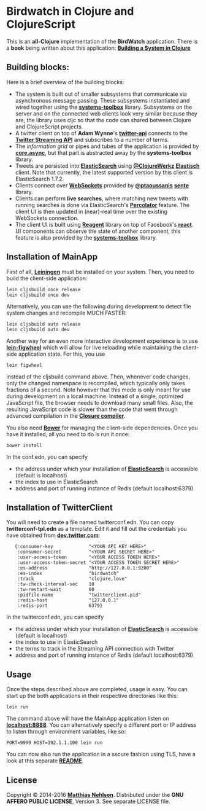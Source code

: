 # Birdwatch in Clojure and ClojureScript
This is an **all-Clojure** implementation of the **BirdWatch** application. There is a **book** being written about this application: **[Building a System in Clojure](https://leanpub.com/building-a-system-in-clojure)**

## Building blocks:
Here is a brief overview of the building blocks:

* The system is built out of smaller subsystems that communicate via asynchronous message passing. These subsystems instantiated and wired together using the **[systems-toolbox](https://github.com/matthiasn/systems-toolbox)** library. Subsystems on the server and on the connected web clients look very similar because they are, the library uses cljc so that the code can shared between Clojure and ClojureScript projects.
* A twitter client on top of **Adam Wynne**'s **[twitter-api](https://github.com/adamwynne/twitter-api)** connects to the **[Twitter Streaming API](https://dev.twitter.com/streaming/overview)** and subscribes to a number of terms.
* The *information grid* or pipes and tubes of the application is provided by **[core.async](https://github.com/clojure/core.async)**, but that part is abstracted away by the **systems-toolbox** library.
* Tweets are persisted into **[ElasticSearch](http://www.elasticsearch.org)** using **[@ClojureWerkz](https://twitter.com/clojurewerkz)** **[Elastisch](https://github.com/clojurewerkz/elastisch)** client. Note that currently, the latest supported version by this client is ElasticSearch 1.7.2.
* Clients connect over **[WebSockets](http://en.wikipedia.org/wiki/WebSocket)** provided by **[@ptaoussanis](https://twitter.com/ptaoussanis)** **[sente](https://github.com/ptaoussanis/sente)** library.
* Clients can perform **live searches**, where matching new tweets with running searches is done via ElasticSearch's **[Percolator](http://www.elasticsearch.org/guide/en/elasticsearch/reference/current/search-percolate.html)** feature. The client UI is then updated in (near)-real time over the existing WebSockets connection.
* The client UI is built using **[Reagent](https://github.com/reagent-project/reagent)** library on top of Facebook's **[react](https://github.com/facebook/react)**. UI components can observe the state of another component, this feature is also provided by the **[systems-toolbox](https://github.com/matthiasn/systems-toolbox)** library.

## Installation of MainApp
First of all, **[Leiningen](http://leiningen.org)** must be installed on your system. Then, you need to build the client-side application:

    lein cljsbuild once release
    lein cljsbuild once dev

Alternatively, you can use the following during development to detect file system changes and recompile MUCH FASTER:

    lein cljsbuild auto release
    lein cljsbuild auto dev

Another way for an even more interactive development experience is to use **[lein-figwheel](https://github.com/bhauman/lein-figwheel)** which will allow for live reloading while maintaining the client-side application state. For this, you use 

    lein figwheel

instead of the cljsbuild command above. Then, whenever code changes, only the changed namespace is recompiled, which typically only takes fractions of a second. Note however that this mode is only meant for use during development on a local machine. Instead of a single, optimized JavaScript file, the browser needs to download many small files. Also, the resulting JavaScript code is slower than the code that went through advanced compilation in the **[Closure compiler](https://developers.google.com/closure/compiler)**.

You also need **[Bower](http://bower.io)** for managing the client-side dependencies. Once you have it installed, all you need to do is run it once:

    bower install

In the conf.edn, you can specify

* the address under which your installation of **[ElasticSearch](http://www.elasticsearch.org)** is accessible (default is localhost)
* the index to use in ElasticSearch
* address and port of running instance of Redis (default localhost:6379)

## Installation of TwitterClient
You will need to create a file named twitterconf.edn. You can copy **twitterconf-tpl.edn** as a template. Edit it and fill out the credentials you have obtained from **[dev.twitter.com](dev.twitter.com)**:

       {:consumer-key             "<YOUR API KEY HERE>"
        :consumer-secret          "<YOUR API SECRET HERE>"
        :user-access-token        "<YOUR ACCESS TOKEN HERE>"
        :user-access-token-secret "<YOUR ACCESS TOKEN SECRET HERE>"
        :es-address               "http://127.0.0.1:9200"
        :es-index                 "birdwatch"
        :track                    "clojure,love"
        :tw-check-interval-sec    10
        :tw-restart-wait          60
        :pidfile-name             "twitterclient.pid"
        :redis-host               "127.0.0.1"
        :redis-port               6379}

In the twitterconf.edn, you can specify

* the address under which your installation of **[ElasticSearch](http://www.elasticsearch.org)** is accessible (default is localhost)
* the index to use in ElasticSearch
* the terms to track in the Streaming API connection with Twitter
* address and port of running instance of Redis (default localhost:6379)

## Usage
Once the steps described above are completed, usage is easy. You can start up the both applications in their respective directories like this:

    lein run

The command above will have the MainApp application listen on **[localhost:8888](http://localhost:8888)**. You can alternatively specify a different port or IP address to listen through environment variables, like so:

    PORT=9999 HOST=192.1.1.100 lein run

You can now also run the application in a secure fashion using TLS, have a look at this separate **[README](./MainApp/TLS/README.md)**.

## License
Copyright © 2014-2016 **[Matthias Nehlsen](http://www.matthiasnehlsen.com)**. Distributed under the **GNU AFFERO PUBLIC LICENSE**, Version 3. See separate LICENSE file.
